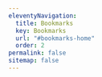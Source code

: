 ```yaml
---
eleventyNavigation:
  title: Bookmarks
  key: Bookmarks
  url: "#bookmarks-home"
  order: 2
permalink: false
sitemap: false
---
```

